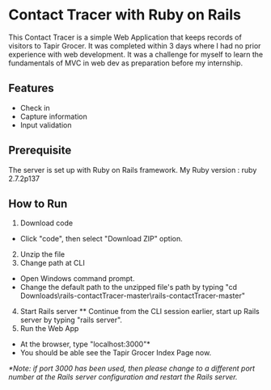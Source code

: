 # Contact Tracer with Ruby on Rails

This Contact Tracer is a simple Web Application that keeps records of visitors to Tapir Grocer. It was completed within 3 days where I had no prior experience with web development. It was a challenge for myself to learn the fundamentals of MVC in web dev as preparation before my internship.

## Features
* Check in
* Capture information
* Input validation

## Prerequisite
The server is set up with Ruby on Rails framework. My Ruby version : ruby 2.7.2p137

## How to Run
1. Download code
  * Click "code", then select "Download ZIP" option.    
2. Unzip the file
3. Change path at CLI
  * Open Windows command prompt.
  * Change the default path to the unzipped file's path by typing "cd Downloads\rails-contactTracer-master\rails-contactTracer-master"
4. Start Rails server
  ** Continue from the CLI session earlier, start up Rails server by typing "rails server".
5. Run the Web App
  * At the browser, type "localhost:3000"*
  * You should be able see the Tapir Grocer Index Page now.

_*Note: if port 3000 has been used, then please change to a different port number at the Rails server configuration and restart the Rails server._
